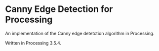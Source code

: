 # Canny Edge Detection for Processing
An implementation of the Canny edge detetction algorithm in Processing.

Written in Processing 3.5.4.

